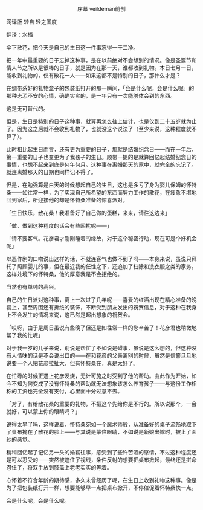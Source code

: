 <p align="center">序幕 veildeman前创</p>

网译版 转自 轻之国度

翻译：水栖

伞下散花，把今天是自己的生日这一件事忘得一干二净。

把一年中最重要的日子忘掉这种事，是在以前绝对不会想到的情况。像是圣诞节和情人节之所以是很棒的日子，就是因为在那一天，谁都收到礼物。本日七月一日，能收到礼物的，仅有散花一人——如果这都不是特别的日子，那什么才是？

在绸带系好的礼物盒子的包装纸打开的那一瞬间，「会是什么呢，会是什么呢」的那种忐忑不安的心情，确确实实的，是一年只有一次能够体会到的东西。

这是无可替代的。

但是，生日是特别的日子这种事，就算再怎么往上估计，也是仅到二十五岁就为止了。因为这之后就不会收到礼物了，也就没这个说法了（至少来说，这种程度就不算了）。

此时相比起生日而言，还有更为重要的日子，那就是结婚纪念日——而在一年后，第一重要的日子也变更为了我孩子的生日。顺带一提的是就算回忆起结婚纪念日的事情，也想不起来到底是何年何月。这种事在离婚那天的家中，就完全的忘记了。就连离婚那天的日期也同样记不得了。

但是，在勉强算是白天的时候想起自己的生日，这也是多亏了身为婴儿保姆的怀特桑——如往常一样，为了实现自己所希望的东西而努力工作的散花，在疲惫不堪地回到家后，所迎接他的却是怀特桑准备的惊喜派对。

「生日快乐，散花桑！我准备好了自己做的蛋糕，来来，请往这边来」

「做、做到这种程度的话会有些困扰呢——」

「请不要客气。花彦君才刚刚睡着的缘故，对于这个秘密行动，现在可是个好机会呢」

以恶作剧的口吻说出这样的话，不就连客气也做不到了吗——本身来说，虽说只拜托了照顾婴儿的事，但在最近我的任性之下，还追加了扫除和洗衣服之类的家务。这样处境下的怀特桑，他的厚意我是不会拒绝的。

当然也有单纯的高兴。

自己的生日派对这种事，离上一次过了几年呢——喜爱的红酒出现在精心准备的晚宴上，甚至周围还有折纸的装饰，不断受到朋友发出的祝贺信息，对于这种在我身上不会发生的情况来说，这已然是超出想象的祝贺会。

「哎呀，由于是周日虽说有些晚了但还是如往常一样的您辛苦了！花彦君也稍微地帮了我的忙呢」

对于我一岁的儿子来说，别说是帮忙了不如说是碍事，虽说是这么想的，但这种没有人情味的话是不会说出口的——在和花彦的父亲离别的时候，虽然是信誓旦旦地说要一个人把花彦拉扯大，但有怀特桑在，真是太好了。

在忙碌的时候正遇上花彦发烧，无计可施之时受到了他的帮助。由此作为开始，如今不知为何变成了没有怀特桑的帮助就无法想象该怎么养育孩子——与这份工作相称的工资也完全没有支付，心里面十分过意不去。

「对了，有给散花桑的重要的礼物，不把这个先给你是不行的。所以说那个，一会就好，可以蒙上你的眼睛吗？」

说得太早了吗，这样说着，怀特桑宛如一个魔术师般，从准备好的桌子流畅地取下了桌布掩在了散花的脸上——与其说是蒙住眼睛，不如说是新娘出嫁时，披上了面纱的感觉。

稍稍回忆起了记忆另一头的婚宴往事，感受到了些许苦涩的感情，不过这种程度还是可以忍受的——突然被遮住了视线，条件反射的想要把桌布掀起，最终还是拼命忍住了，将双手放到膝盖上老老实实的等着。

心怀着不符合年龄的期待感，多久未曾经历了呢，在生日上收到礼物这种事。像是为了把包装纸打开一样，想要能够早一点把桌布掀开，不停催促着怀特桑快一点。

会是什么呢，会是什么呢。

